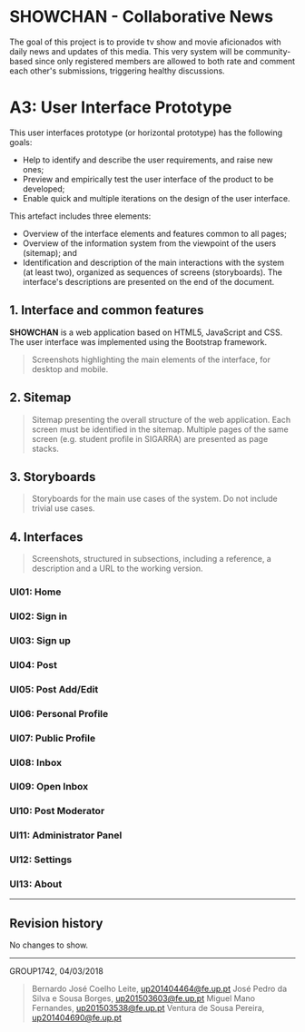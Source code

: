 # SHOWCHAN - Collaborative News
The goal of this project is to provide tv show and movie aficionados with daily news and updates of this media. This very system will be community-based since only registered members are allowed to both rate and comment each other's submissions, triggering healthy discussions.

# A3: User Interface Prototype

This user interfaces prototype (or horizontal prototype) has the following goals:

* Help to identify and describe the user requirements, and raise new ones;
* Preview and empirically test the user interface of the product to be developed;
* Enable quick and multiple iterations on the design of the user interface.

This artefact includes three elements:

* Overview of the interface elements and features common to all pages;
* Overview of the information system from the viewpoint of the users (sitemap); and
* Identification and description of the main interactions with the system (at least two), organized as sequences of screens (storyboards).
The interface's descriptions are presented on the end of the document.

## 1. Interface and common features

**SHOWCHAN** is a web application based on HTML5, JavaScript and CSS. The user interface was implemented using the Bootstrap framework.
 
> Screenshots highlighting the main elements of the interface, for desktop and mobile.

## 2. Sitemap
 
> Sitemap presenting the overall structure of the web application.
> Each screen must be identified in the sitemap.
> Multiple pages of the same screen (e.g. student profile in SIGARRA) are presented as page stacks.
 
## 3. Storyboards
 
> Storyboards for the main use cases of the system.
> Do not include trivial use cases.
 
## 4. Interfaces
 
> Screenshots, structured in subsections, including a reference, a description and a URL to the working version.
 
### UI01: Home

### UI02: Sign in

### UI03: Sign up

### UI04: Post

### UI05: Post Add/Edit

### UI06: Personal Profile

### UI07: Public Profile

### UI08: Inbox

### UI09: Open Inbox

### UI10: Post Moderator

### UI11: Administrator Panel

### UI12: Settings

### UI13: About
 
***
 
## Revision history
 
No changes to show.
 
***
 
GROUP1742, 04/03/2018
 
> Bernardo José Coelho Leite, up201404464@fe.up.pt
> José Pedro da Silva e Sousa Borges, up201503603@fe.up.pt
> Miguel Mano Fernandes, up201503538@fe.up.pt
> Ventura de Sousa Pereira, up201404690@fe.up.pt
